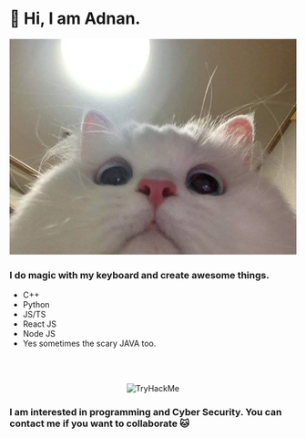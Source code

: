 # 👋 Hi, I am Adnan.
<p align="center">
    <img src="cat.jpg" alt="cat picture" text-align=center;/>
</p>

### I do magic with my keyboard and create awesome things. <br/>
- C++
- Python
- JS/TS
- React JS
- Node JS
- Yes sometimes the scary JAVA too.
<br/>
<br/>
<p>
    <center>
        <img src="https://tryhackme-badges.s3.amazonaws.com/adnan007d.png" alt="TryHackMe">
    </center>
</p>

### I am interested in programming and Cyber Security. You can contact me if you want to collaborate 🐱